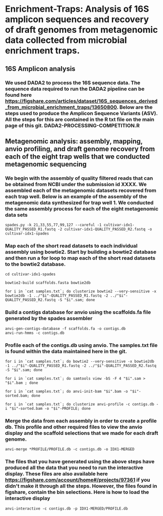 # Enrichment-Traps: Analysis of 16S amplicon sequences and recovery of draft genomes from metagenomic data collected from microbial enrichment traps. 

## 16S Amplicon analysis

### We used DADA2 to process the 16S sequence data. The sequence data required to run the DADA2 pipeline can be found here https://figshare.com/articles/dataset/16S_sequences_derived_from_microbial_enrichment_traps/13650800. Below are the steps used to produce the Amplicon Sequence Variants (ASV). All the steps for this are contained in the R txt file on the main page of this git. DADA2-PROCESSING-COMPETITION.R

## Metagenomic analysis: assembly, mapping, anvio profiling, and draft genome recovery from each of the eight trap wells that we conducted metagenomic sequencing

### We begin with the assembly of quality filtered reads that can be obtained from NCBI under the submission id XXXX.  We assembled each of the metagenomic datasets recovered from each trap well. Below is an example of the assembly of the metagenomic data synthesized for trap well 1. We conducted the same assembly process for each of the eight metagenomic data sets  

    spades.py -k 21,33,55,77,99,127 --careful -1 cultivar-idx1-QUALITY_PASSED_R1.fastq -2 cultivar-idx1-QUALITY_PASSED_R2.fastq -o cultivar-idx1-spades

### Map each of the short read datasets to each individual assembly using bowtie2. Start by building a bowtie2 database and then run a for loop to map each of the short read datasets to the bowtie2 database.

    cd cultivar-idx1-spades
    
    bowtie2-build scaffolds.fasta bowtie2db
    
    for i in `cat samples.txt`; do clusterize bowtie2 --very-sensitive -x bowtie2db -1 ../"$i"-QUALITY_PASSED_R1.fastq -2 ../"$i"-QUALITY_PASSED_R2.fastq -S "$i".sam; done
    
### Build a contigs database for anvio using the scaffolds.fa file generated by the spades assembler

    anvi-gen-contigs-database -f scaffolds.fa -o contigs.db
    anvi-run-hmms -c contigs.db
    
### Profile each of the contigs.db using anvio. The samples.txt file is found within the data maintained here in the git.

    for i in `cat samples.txt`; do bowtie2 --very-sensitive -x bowtie2db -1 ../"$i"-QUALITY_PASSED_R1.fastq -2 ../"$i"-QUALITY_PASSED_R2.fastq -S "$i".sam; done
    
    for i in `cat samples.txt`; do samtools view -bS -F 4 "$i".sam > "$i".bam ; done
    
    for i in `cat samples.txt`; do anvi-init-bam "$i".bam -o "$i"-sorted.bam; done
    
    for i in `cat samples.txt`; do clusterize anvi-profile -c contigs.db -i "$i"-sorted.bam -o "$i"-PROFILE; done
    
### Merge the data from each assembly in order to create a profile db.  This profile and other required files to view the anvio display and the scaffold selections that we made for each draft genome. 

    anvi-merge *PROFILE/PROFILE.db -c contigs.db -o IDX1-MERGED 

### The files that you have generated using the above steps have produced all the data that you need to run the interactive display. These files are also available here https://figshare.com/account/home#/projects/97361 if you didn't make it through all the steps. However, the files found in figshare, contain the bin selections. Here is how to load the interactive display

    anvi-interactive -c contigs.db -p IDX1-MERGED/PROFILE.db
